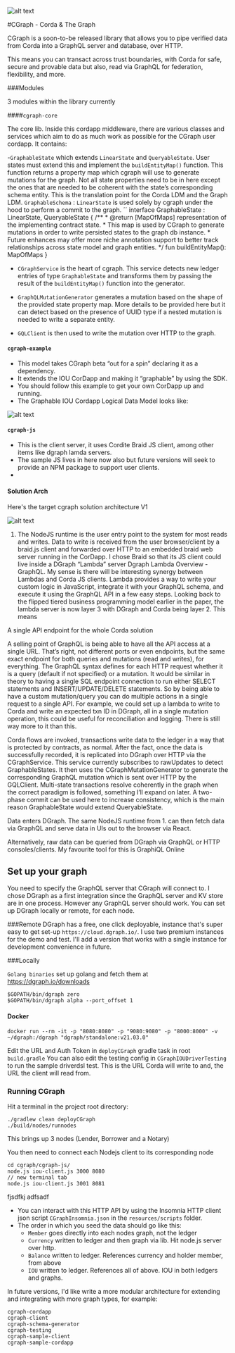 ![alt text](docs/resources/images/cgraph.png)

#CGraph - Corda & The Graph

CGraph is a soon-to-be released library that allows you to pipe verified data from Corda into a GraphQL server and database, over HTTP. 

This means you can transact across trust boundaries, with Corda for safe, secure and provable data but also,
 read via GraphQL for federation, flexibility, and more.

###Modules

3 modules within the library currently

####```cgraph-core```

The core lib. Inside this cordapp middleware, there are various classes and services which aim to do as much work as possible for the CGraph user cordapp. It contains:

-`GraphableState` which extends `LinearState` and `QueryableState`. User states must extend this and implement the `buildEntityMap()` function.
 This function returns a property map which cgraph will use to generate mutations for the graph.
  Not all state properties need to be in here except the ones that are needed to be coherent with the state’s corresponding schema entity. 
  This is the translation point for the Corda LDM and the Graph LDM. 
  `GraphableSchema` : `LinearState` is used solely by cgraph under the hood to perform a commit to the graph.
´´
    interface GraphableState : LinearState,  QueryableState {
        /**
         * @return [MapOfMaps] representation of the implementing contract state.
         * This map is used by CGraph to generate mutations in order to write persisted states to the graph db instance.
         * Future enhances may offer more niche annotation support to better track relationships across state model and graph entities.
         */
        fun buildEntityMap(): MapOfMaps
    }

- `CGraphService` is the heart of cgraph. This service detects new ledger entries of type `GraphableState` and transforms them by passing the result of the `buildEntityMap()` function into the generator.

- `GraphQLMutationGenerator` generates a mutation based on the shape of the provided state property map. More details to be provided here but it can detect based on the presence of UUID type if a nested mutation is needed to write a separate entity.

- `GQLClient` is then used to write the mutation over HTTP to the graph.
 
#### `cgraph-example`

- This model takes CGraph beta “out for a spin” declaring it as a dependency.
- It extends the IOU CorDapp and making it “graphable” by using the SDK.
- You should follow this example to get your own CorDapp up and running.
- The Graphable IOU Cordapp Logical Data Model looks like:

![alt text](docs/resources/images/IOUGraph.png)

#### `cgraph-js`

- This is the client server, it uses  Cordite Braid JS client, among other items like dgraph lamda servers. 
- The sample JS lives in here now also but future versions will seek to provide an NPM package to support user clients.
- 

#### Solution Arch

Here's the target cgraph solution architecture V1

![alt text](docs/resources/images/cgraph-arch.png)

1. The NodeJS runtime is the user entry point to the system for most reads and writes. 
Data to write is received from the user browser/client by a braid.js client and forwarded over HTTP to an embedded braid web server running in the CorDapp.
 I chose Braid so that its JS client could live inside a DGraph “Lambda” server Dgraph Lambda Overview - GraphQL. 
My sense is there will be interesting synergy between Lambdas and Corda JS clients. 
Lambda provides a way to write your custom logic in JavaScript, integrate it with your GraphQL schema, and execute it using the GraphQL API in a few easy steps.
 Looking back to the flipped tiered business programming model earlier in the paper, the lambda server is now layer 3 with DGraph and Corda being layer 2. This means

A single API endpoint for the whole Corda solution

A selling point of GraphQL is being able to have all the API access at a single URL. That’s right, not different ports or even endpoints, but the same exact endpoint for both queries and mutations (read and writes), for everything. The GraphQL syntax defines for each HTTP request whether it is a query (default if not specified) or a mutation. It would be similar in theory to having a single SQL endpoint connection to run either SELECT statements and INSERT/UPDATE/DELETE statements.
So by being able to have a custom mutation/query you can do multiple actions in a single request to a single API. For example, we could set up a lambda to write to Corda and write an expected txn ID in DGraph, all in a single mutation operation, this could be useful for reconciliation and logging. There is still way more to it than this.

Corda flows are invoked, transactions write data to the ledger in a way that is protected by contracts, as normal. After the fact, once the data is successfully recorded, it is replicated into DGraph over HTTP via the CGraphService. This service currently subscribes to rawUpdates to detect GraphableStates. It then uses the CGraphMutationGenerator to generate the corresponding GraphQL mutation which is sent over  HTTP by the GQLClient. Multi-state transactions resolve coherently in the graph when the correct paradigm is followed, something I’ll expand on later. A two-phase commit can be used here to increase consistency, which is the main reason GraphableState would extend QueryableState.

Data enters DGraph. The same NodeJS runtime from 1. can then fetch data via GraphQL and serve data in UIs out to the browser via React. 

Alternatively, raw data can be queried from DGraph via GraphQL or HTTP consoles/clients. My favourite tool for this is GraphiQL Online  

## Set up your graph
You need to specify the GraphQL server that CGraph will connect to. 
I chose DGraph as a first integration since the GraphQL server and KV store are in one process. However any GraphQL server should work. 
You can set up DGraph locally or remote, for each node.

###Remote
DGraph has a free, one click deployable, instance that's super easy to get set-up `https://cloud.dgraph.io/`. I use two premium instances for the demo and test. I'll add a version that works with a single instance for development convenience in future.

###Locally 

`Golang binaries` set up golang and fetch them at https://dgraph.io/downloads

 ```
$GOPATH/bin/dgraph zero
$GOPATH/bin/dgraph alpha --port_offset 1
```
#### Docker

```docker run --rm -it -p "8080:8080" -p "9080:9080" -p "8000:8000" -v ~/dgraph:/dgraph "dgraph/standalone:v21.03.0"```
  
 
Edit the URL and Auth Token in `deployCGraph` gradle task in root `build.gradle`
You can also edit the testing config in `CGraphIOUDriverTesting` to run the sample driverdsl test.
This is the URL Corda will write to and, the URL the client will read from. 

### Running CGraph
Hit a terminal in the project root directory:
```
./gradlew clean deployCGraph
./build/nodes/runnodes
```
This brings up 3 nodes (Lender, Borrower and a Notary)

You then need to connect each Nodejs client to its corresponding node
```
cd cgraph/cgraph-js/
node.js iou-client.js 3000 8080
// new terminal tab
node.js iou-client.js 3001 8081
```


fjsdfkj  adfsadf

- You can interact with this HTTP API by using the Insomnia HTTP client json script `CGraphInsomnia.json` in the `resources/scripts` folder.
- The order in which you seed the data should go like this:
    - `Member` goes directly into each nodes graph, not the ledger
    - `Currency` written to ledger and then graph via lib. Hit node.js server over http.
    - `Balance` written to ledger. References currency and holder member, from above
    - `IOU` written to ledger. References all of above. IOU in both ledgers and graphs. 

In future versions, I'd like write a more modular architecture for extending and integrating with more graph types, for example:

    cgraph-cordapp 
    cgraph-client
    cgraph-schema-generator 
    cgraph-testing
    cgraph-sample-client
    cgraph-sample-cordapp
    
